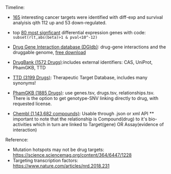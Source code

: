 
Timeline: 

* [165](extdata/pancancer.drugtarget.pick.rnaseq.dmg.smdos.hr.pick.csv) interesting cancer targets were identified with diff-exp and survival analyisis qith 112 up and 53 down-regulated. 

* top [80 most signficant](extdata/tcgaDgeMeta/image/) differential expression genes with code: `subset(rlt,abs(beta)>1 & pval<10^-12)`

* [Drug Gene Interaction database (DGIdb)](http://www.dgidb.org/): drug-gene interactions and the druggable genome, [free download](http://www.dgidb.org/downloads)

* [DrugBank (1572 Drugs)](http://www.drugbank.ca/downloads):includes external identifiers: CAS, UniProt, PhamGKB, TTD

* [TTD (3199 Drugs)](http://bidd.nus.edu.sg/group/cjttd/TTD_Download.asp): Therapeutic Target Database, includes many synonyms!

* [PhamGKB (1885 Drugs)](http://www.pharmgkb.org/resources/downloads_and_web_services.jsp): use genes.tsv, drugs.tsv, relationships.tsv. There is the option to get genotype-SNV linking directly to drug, with requested license.

* [Chembl (1,143,682 compounds)](https://www.ebi.ac.uk/chembldb/index.php/downloads): Usable through .json or xml API ** important to note that the relationship is Compound(drug) to it's bio-activities which in turn are linked to Target(gene) OR Assay(evidence of interaction)


Reference: 

* Mutation hotspots may not be drug targets: https://science.sciencemag.org/content/364/6447/1228
* Targeting transcription factors: https://www.nature.com/articles/nrd.2018.231
